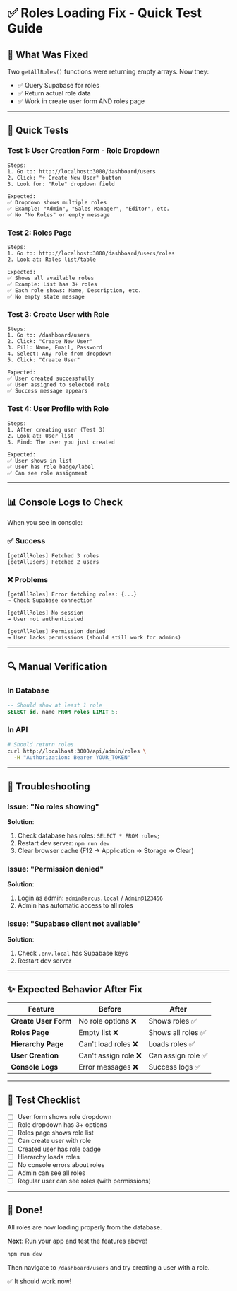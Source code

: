 # ✅ Roles Loading Fix - Quick Test Guide

## 🎯 What Was Fixed

Two `getAllRoles()` functions were returning empty arrays. Now they:
- ✅ Query Supabase for roles
- ✅ Return actual role data
- ✅ Work in create user form AND roles page

---

## 🧪 Quick Tests

### Test 1: User Creation Form - Role Dropdown
```
Steps:
1. Go to: http://localhost:3000/dashboard/users
2. Click: "+ Create New User" button
3. Look for: "Role" dropdown field

Expected:
✅ Dropdown shows multiple roles
✅ Example: "Admin", "Sales Manager", "Editor", etc.
✅ No "No Roles" or empty message
```

### Test 2: Roles Page
```
Steps:
1. Go to: http://localhost:3000/dashboard/users/roles
2. Look at: Roles list/table

Expected:
✅ Shows all available roles
✅ Example: List has 3+ roles
✅ Each role shows: Name, Description, etc.
✅ No empty state message
```

### Test 3: Create User with Role
```
Steps:
1. Go to: /dashboard/users
2. Click: "Create New User"
3. Fill: Name, Email, Password
4. Select: Any role from dropdown
5. Click: "Create User"

Expected:
✅ User created successfully
✅ User assigned to selected role
✅ Success message appears
```

### Test 4: User Profile with Role
```
Steps:
1. After creating user (Test 3)
2. Look at: User list
3. Find: The user you just created

Expected:
✅ User shows in list
✅ User has role badge/label
✅ Can see role assignment
```

---

## 📊 Console Logs to Check

When you see in console:

### ✅ Success
```
[getAllRoles] Fetched 3 roles
[getAllUsers] Fetched 2 users
```

### ❌ Problems
```
[getAllRoles] Error fetching roles: {...}
→ Check Supabase connection

[getAllRoles] No session
→ User not authenticated

[getAllRoles] Permission denied
→ User lacks permissions (should still work for admins)
```

---

## 🔍 Manual Verification

### In Database
```sql
-- Should show at least 1 role
SELECT id, name FROM roles LIMIT 5;
```

### In API
```bash
# Should return roles
curl http://localhost:3000/api/admin/roles \
  -H "Authorization: Bearer YOUR_TOKEN"
```

---

## 🐛 Troubleshooting

### Issue: "No roles showing"
**Solution**:
1. Check database has roles: `SELECT * FROM roles;`
2. Restart dev server: `npm run dev`
3. Clear browser cache (F12 → Application → Storage → Clear)

### Issue: "Permission denied"
**Solution**:
1. Login as admin: `admin@arcus.local` / `Admin@123456`
2. Admin has automatic access to all roles

### Issue: "Supabase client not available"
**Solution**:
1. Check `.env.local` has Supabase keys
2. Restart dev server

---

## ✨ Expected Behavior After Fix

| Feature | Before | After |
|---------|--------|-------|
| **Create User Form** | No role options ❌ | Shows roles ✅ |
| **Roles Page** | Empty list ❌ | Shows all roles ✅ |
| **Hierarchy Page** | Can't load roles ❌ | Loads roles ✅ |
| **User Creation** | Can't assign role ❌ | Can assign role ✅ |
| **Console Logs** | Error messages ❌ | Success logs ✅ |

---

## 📝 Test Checklist

- [ ] User form shows role dropdown
- [ ] Role dropdown has 3+ options
- [ ] Roles page shows role list
- [ ] Can create user with role
- [ ] Created user has role badge
- [ ] Hierarchy loads roles
- [ ] No console errors about roles
- [ ] Admin can see all roles
- [ ] Regular user can see roles (with permissions)

---

## 🚀 Done!

All roles are now loading properly from the database.

**Next**: Run your app and test the features above!

```bash
npm run dev
```

Then navigate to `/dashboard/users` and try creating a user with a role.

✅ It should work now!
